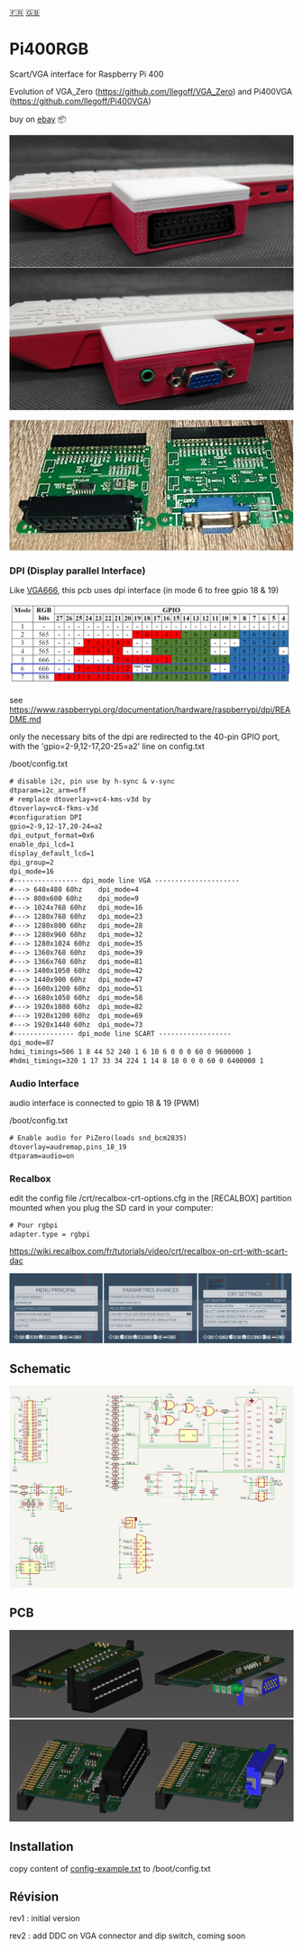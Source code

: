[:fr:](LISEZMOI.md) [:uk:](README.md)

# Pi400RGB
Scart/VGA interface for Raspberry Pi 400

Evolution of VGA_Zero (https://github.com/llegoff/VGA_Zero) and Pi400VGA (https://github.com/llegoff/Pi400VGA)

buy on [ebay](https://www.ebay.fr/itm/403514313069) :package:

![](img/Pi400RGB1.jpg)

![](img/Pi400RGB2.jpg)

### DPI (Display parallel Interface)
Like [VGA666](https://github.com/fenlogic/vga666), this pcb uses dpi interface (in mode 6 to free gpio 18 & 19)

![](img/dpi-packing.png)

see https://www.raspberrypi.org/documentation/hardware/raspberrypi/dpi/README.md

only the necessary bits of the dpi are redirected to the 40-pin GPIO port, with the 'gpio=2-9,12-17,20-25=a2' line on config.txt

/boot/config.txt

    # disable i2c, pin use by h-sync & v-sync
    dtparam=i2c_arm=off
    # remplace dtoverlay=vc4-kms-v3d by
    dtoverlay=vc4-fkms-v3d
    #configuration DPI
    gpio=2-9,12-17,20-24=a2
    dpi_output_format=0x6
    enable_dpi_lcd=1
    display_default_lcd=1
    dpi_group=2
    dpi_mode=16
    #---------------- dpi_mode line VGA ---------------------
    #---> 640x480 60hz    dpi_mode=4
    #---> 800x600 60hz    dpi_mode=9
    #---> 1024x768 60hz   dpi_mode=16
    #---> 1280x768 60hz   dpi_mode=23
    #---> 1280x800 60hz   dpi_mode=28
    #---> 1280x960 60hz   dpi_mode=32
    #---> 1280x1024 60hz  dpi_mode=35
    #---> 1360x768 60hz   dpi_mode=39
    #---> 1366x768 60hz   dpi_mode=81
    #---> 1400x1050 60hz  dpi_mode=42
    #---> 1440x900 60hz   dpi_mode=47
    #---> 1600x1200 60hz  dpi_mode=51
    #---> 1680x1050 60hz  dpi_mode=58
    #---> 1920x1080 60hz  dpi_mode=82
    #---> 1920x1200 60hz  dpi_mode=69
    #---> 1920x1440 60hz  dpi_mode=73    
    #--------------- dpi_mode line SCART ------------------
    dpi_mode=87
    hdmi_timings=506 1 8 44 52 240 1 6 10 6 0 0 0 60 0 9600000 1
    #hdmi_timings=320 1 17 33 34 224 1 14 8 18 0 0 0 60 0 6400000 1

### Audio Interface
audio interface is connected to gpio 18 & 19 (PWM)

/boot/config.txt

    # Enable audio for PiZero(loads snd_bcm2835)
    dtoverlay=audremap,pins_18_19
    dtparam=audio=on

### Recalbox

edit the config file /crt/recalbox-crt-options.cfg in the [RECALBOX] partition mounted when you plug the SD card in your computer:

    # Pour rgbpi
    adapter.type = rgbpi

https://wiki.recalbox.com/fr/tutorials/video/crt/recalbox-on-crt-with-scart-dac

![](img/recalbox-config.png)

## Schematic
![sch](img/sch.PNG)

## PCB
![pcb](img/3D.PNG)
![pcb](img/3D2.PNG)

## Installation
copy content of [config-example.txt](img/config-example.txt?raw=true) to /boot/config.txt


## Révision
rev1 : initial version

rev2 : add DDC on VGA connector and dip switch, coming soon
